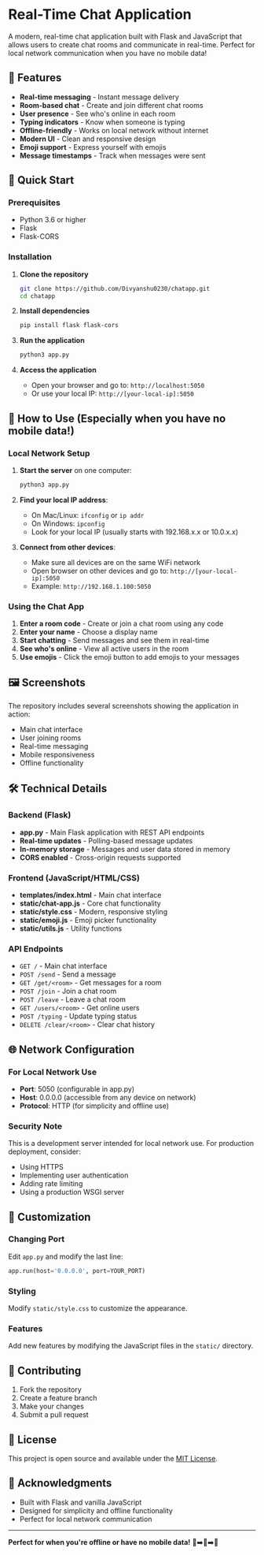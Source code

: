 # Real-Time Chat Application

A modern, real-time chat application built with Flask and JavaScript that allows users to create chat rooms and communicate in real-time. Perfect for local network communication when you have no mobile data!

## 🌟 Features

- **Real-time messaging** - Instant message delivery
- **Room-based chat** - Create and join different chat rooms
- **User presence** - See who's online in each room
- **Typing indicators** - Know when someone is typing
- **Offline-friendly** - Works on local network without internet
- **Modern UI** - Clean and responsive design
- **Emoji support** - Express yourself with emojis
- **Message timestamps** - Track when messages were sent

## 🚀 Quick Start

### Prerequisites
- Python 3.6 or higher
- Flask
- Flask-CORS

### Installation

1. **Clone the repository**
   ```bash
   git clone https://github.com/Divyanshu0230/chatapp.git
   cd chatapp
   ```

2. **Install dependencies**
   ```bash
   pip install flask flask-cors
   ```

3. **Run the application**
   ```bash
   python3 app.py
   ```

4. **Access the application**
   - Open your browser and go to: `http://localhost:5050`
   - Or use your local IP: `http://[your-local-ip]:5050`

## 📱 How to Use (Especially when you have no mobile data!)

### Local Network Setup
1. **Start the server** on one computer:
   ```bash
   python3 app.py
   ```

2. **Find your local IP address**:
   - On Mac/Linux: `ifconfig` or `ip addr`
   - On Windows: `ipconfig`
   - Look for your local IP (usually starts with 192.168.x.x or 10.0.x.x)

3. **Connect from other devices**:
   - Make sure all devices are on the same WiFi network
   - Open browser on other devices and go to: `http://[your-local-ip]:5050`
   - Example: `http://192.168.1.100:5050`

### Using the Chat App
1. **Enter a room code** - Create or join a chat room using any code
2. **Enter your name** - Choose a display name
3. **Start chatting** - Send messages and see them in real-time
4. **See who's online** - View all active users in the room
5. **Use emojis** - Click the emoji button to add emojis to your messages

## 🖼️ Screenshots

The repository includes several screenshots showing the application in action:
- Main chat interface
- User joining rooms
- Real-time messaging
- Mobile responsiveness
- Offline functionality

## 🛠️ Technical Details

### Backend (Flask)
- **app.py** - Main Flask application with REST API endpoints
- **Real-time updates** - Polling-based message updates
- **In-memory storage** - Messages and user data stored in memory
- **CORS enabled** - Cross-origin requests supported

### Frontend (JavaScript/HTML/CSS)
- **templates/index.html** - Main chat interface
- **static/chat-app.js** - Core chat functionality
- **static/style.css** - Modern, responsive styling
- **static/emoji.js** - Emoji picker functionality
- **static/utils.js** - Utility functions

### API Endpoints
- `GET /` - Main chat interface
- `POST /send` - Send a message
- `GET /get/<room>` - Get messages for a room
- `POST /join` - Join a chat room
- `POST /leave` - Leave a chat room
- `GET /users/<room>` - Get online users
- `POST /typing` - Update typing status
- `DELETE /clear/<room>` - Clear chat history

## 🌐 Network Configuration

### For Local Network Use
- **Port**: 5050 (configurable in app.py)
- **Host**: 0.0.0.0 (accessible from any device on network)
- **Protocol**: HTTP (for simplicity and offline use)

### Security Note
This is a development server intended for local network use. For production deployment, consider:
- Using HTTPS
- Implementing user authentication
- Adding rate limiting
- Using a production WSGI server

## 🔧 Customization

### Changing Port
Edit `app.py` and modify the last line:
```python
app.run(host='0.0.0.0', port=YOUR_PORT)
```

### Styling
Modify `static/style.css` to customize the appearance.

### Features
Add new features by modifying the JavaScript files in the `static/` directory.

## 🤝 Contributing

1. Fork the repository
2. Create a feature branch
3. Make your changes
4. Submit a pull request

## 📄 License

This project is open source and available under the [MIT License](LICENSE).

## 🙏 Acknowledgments

- Built with Flask and vanilla JavaScript
- Designed for simplicity and offline functionality
- Perfect for local network communication

---

**Perfect for when you're offline or have no mobile data!** 📶➡️🚫➡️💬 
